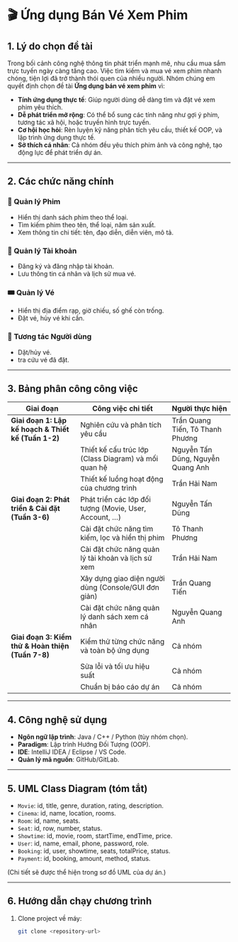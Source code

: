 # 🎬 Ứng dụng Bán Vé Xem Phim

## 1. Lý do chọn đề tài
Trong bối cảnh công nghệ thông tin phát triển mạnh mẽ, nhu cầu mua sắm trực tuyến ngày càng tăng cao. Việc tìm kiếm và mua vé xem phim nhanh chóng, tiện lợi đã trở thành thói quen của nhiều người. Nhóm chúng em quyết định chọn đề tài **Ứng dụng bán vé xem phim** vì:

- **Tính ứng dụng thực tế**: Giúp người dùng dễ dàng tìm và đặt vé xem phim yêu thích.
- **Dễ phát triển mở rộng**: Có thể bổ sung các tính năng như gợi ý phim, tương tác xã hội, hoặc truyền hình trực tuyến.
- **Cơ hội học hỏi**: Rèn luyện kỹ năng phân tích yêu cầu, thiết kế OOP, và lập trình ứng dụng thực tế.
- **Sở thích cá nhân**: Cả nhóm đều yêu thích phim ảnh và công nghệ, tạo động lực để phát triển dự án.

---

## 2. Các chức năng chính

### 🎥 Quản lý Phim
- Hiển thị danh sách phim theo thể loại.
- Tìm kiếm phim theo tên, thể loại, năm sản xuất.
- Xem thông tin chi tiết: tên, đạo diễn, diễn viên, mô tả.

### 👤 Quản lý Tài khoản
- Đăng ký và đăng nhập tài khoản.
- Lưu thông tin cá nhân và lịch sử mua vé.

### 🎟️ Quản lý Vé
- Hiển thị địa điểm rạp, giờ chiếu, số ghế còn trống.
- Đặt vé, hủy vé khi cần.

### 💬 Tương tác Người dùng
- Dặt/hủy vé.
- tra cứu vé đã đặt.

---

## 3. Bảng phân công công việc

| Giai đoạn | Công việc chi tiết | Người thực hiện |
|-----------|-------------------|-----------------|
| **Giai đoạn 1: Lập kế hoạch & Thiết kế (Tuần 1-2)** | Nghiên cứu và phân tích yêu cầu | Trần Quang Tiến, Tô Thanh Phương |
| | Thiết kế cấu trúc lớp (Class Diagram) và mối quan hệ | Nguyễn Tấn Dũng, Nguyễn Quang Anh |
| | Thiết kế luồng hoạt động của chương trình | Trần Hải Nam |
| **Giai đoạn 2: Phát triển & Cài đặt (Tuần 3-6)** | Phát triển các lớp đối tượng (Movie, User, Account, …) | Nguyễn Tấn Dũng |
| | Cài đặt chức năng tìm kiếm, lọc và hiển thị phim | Tô Thanh Phương |
| | Cài đặt chức năng quản lý tài khoản và lịch sử xem | Trần Hải Nam |
| | Xây dựng giao diện người dùng (Console/GUI đơn giản) | Trần Quang Tiến |
| | Cài đặt chức năng quản lý danh sách xem cá nhân | Nguyễn Quang Anh |
| **Giai đoạn 3: Kiểm thử & Hoàn thiện (Tuần 7-8)** | Kiểm thử từng chức năng và toàn bộ ứng dụng | Cả nhóm |
| | Sửa lỗi và tối ưu hiệu suất | Cả nhóm |
| | Chuẩn bị báo cáo dự án | Cả nhóm |

---

## 4. Công nghệ sử dụng
- **Ngôn ngữ lập trình**: Java / C++ / Python (tùy nhóm chọn).
- **Paradigm**: Lập trình Hướng Đối Tượng (OOP).
- **IDE**: IntelliJ IDEA / Eclipse / VS Code.
- **Quản lý mã nguồn**: GitHub/GitLab.

---

## 5. UML Class Diagram (tóm tắt)
- `Movie`: id, title, genre, duration, rating, description.
- `Cinema`: id, name, location, rooms.
- `Room`: id, name, seats.
- `Seat`: id, row, number, status.
- `Showtime`: id, movie, room, startTime, endTime, price.
- `User`: id, name, email, phone, password, role.
- `Booking`: id, user, showtime, seats, totalPrice, status.
- `Payment`: id, booking, amount, method, status.

(Chi tiết sẽ được thể hiện trong sơ đồ UML của dự án.)

---

## 6. Hướng dẫn chạy chương trình
1. Clone project về máy:
   ```bash
   git clone <repository-url>
